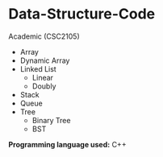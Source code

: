 # Data-Structure-Code
Academic (CSC2105)

  - Array
  - Dynamic Array
  - Linked List
    - Linear
    - Doubly
  - Stack
  - Queue
  - Tree
    - Binary Tree
    - BST
  
**Programming language used:** C++
